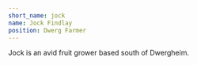 ```yaml
---
short_name: jock
name: Jock Findlay
position: Dwerg Farmer
---
```

Jock is an avid fruit grower based south of Dwergheim.